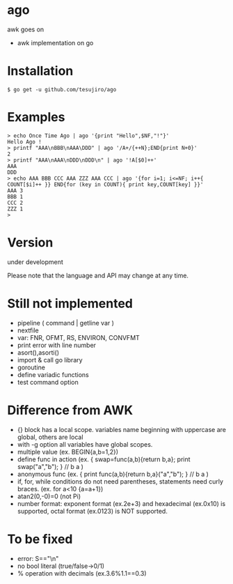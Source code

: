 # ago
awk goes on
- awk implementation on go

# Installation
```
$ go get -u github.com/tesujiro/ago
```

# Examples
```
> echo Once Time Ago | ago '{print "Hello",$NF,"!"}'
Hello Ago !
> printf "AAA\nBBB\nAAA\DDD" | ago '/A+/{++N};END{print N+0}'
2
> printf "AAA\nAAA\nDDD\nDDD\n" | ago '!A[$0]++'
AAA
DDD
> echo AAA BBB CCC AAA ZZZ AAA CCC | ago '{for i=1; i<=NF; i++{ COUNT[$i]++ }} END{for (key in COUNT){ print key,COUNT[key] }}'
AAA 3
BBB 1
CCC 2
ZZZ 1
> 

```

# Version
under development

Please note that the language and API may change at any time.


# Still not implemented
* pipeline ( command | getline var )
* nextfile
* var: FNR, OFMT, RS, ENVIRON, CONVFMT
* print error with line number
* asort(),asorti()
* import & call go library
* goroutine
* define variadic functions
* test command option

# Difference from AWK
* {} block has a local scope. variables name beginning with uppercase are global, others are local
* with -g option all variables have global scopes.
* multiple value (ex. BEGIN{a,b=1,2})
* define func in action (ex. { swap=func(a,b){return b,a}; print swap("a","b"); } // b a )
* anonymous func (ex. { print func(a,b){return b,a}("a","b"); } // b a )
* if, for, while conditions do not need parentheses, statements need curly braces. (ex. for a<10 {a=a+1}) 
* atan2(0,-0)=0 (not Pi)
* number format: exponent format (ex.2e+3) and hexadecimal (ex.0x10) is supported, octal format (ex.0123) is NOT supported.

# To be fixed
* error: S=="\n"
* no bool literal (true/false->0/1)
* % operation with decimals (ex.3.6%1.1==0.3)
